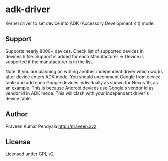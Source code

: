 adk-driver
=======
Kernel driver to set device into ADK (Accessory Development Kit) mode. 


Support
--------------
Supports nearly 8000+ devices. Check list of supported devices in devices.h file. Support is added for each Manufacturer => Device is supported if the manufacturer is in the list.

Note: If you are planning on writing another independent driver which works after device enters ADK mode, You should uncomment Google from device table and add each Google devices individually as shown for Nexus 10, as an example. This is because Android devices use Google's vendor id as vendor id in ADK mode. This will clash with your independent driver's device table.


Author
---------------
Praveen Kumar Pendyala
http://praveen.xyz


License
---------------
Licensed under GPL v2 

